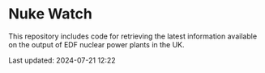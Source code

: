 # Nuke Watch

This repository includes code for retrieving the latest information available on the output of EDF nuclear power plants in the UK.

Last updated: 2024-07-21 12:22
